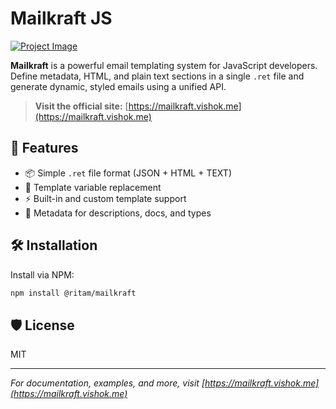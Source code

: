 # Mailkraft JS

[![Project Image](https://socialify.git.ci/ritam-org/mailkraft/image?description=1&forks=1&issues=1&language=1&logo=https%3A%2F%2Favatars.githubusercontent.com%2Fu%2F217013656%3Fs%3D400%26u%3D08a30bb6e174a4dbb49477390104494497d516f1%26v%3D4&name=1&owner=1&stargazers=1&theme=Light)](https://mailkraft.vishok.me)

**Mailkraft** is a powerful email templating system for JavaScript developers. Define metadata, HTML, and plain text sections in a single `.ret` file and generate dynamic, styled emails using a unified API.

> **Visit the official site:** [https://mailkraft.vishok.me](https://mailkraft.vishok.me)

## 🚀 Features

- 📦 Simple `.ret` file format (JSON + HTML + TEXT)
- 🔁 Template variable replacement
- ⚡ Built-in and custom template support
- 🧠 Metadata for descriptions, docs, and types

## 🛠️ Installation

Install via NPM:

```bash
npm install @ritam/mailkraft
```

## 🛡️ License

MIT

---

_For documentation, examples, and more, visit [https://mailkraft.vishok.me](https://mailkraft.vishok.me)_